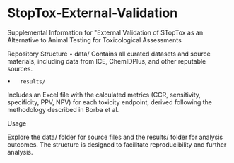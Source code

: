 # StopTox-External-Validation
Supplemental Information for "External Validation of STopTox as an Alternative to Animal Testing for Toxicological Assessments

Repository Structure
	•	data/
Contains all curated datasets and source materials, including data from ICE, ChemIDPlus, and other reputable sources.

	•	results/
Includes an Excel file with the calculated metrics (CCR, sensitivity, specificity, PPV, NPV) for each toxicity endpoint, derived following the methodology described in Borba et al.

Usage

Explore the data/ folder for source files and the results/ folder for analysis outcomes. The structure is designed to facilitate reproducibility and further analysis.